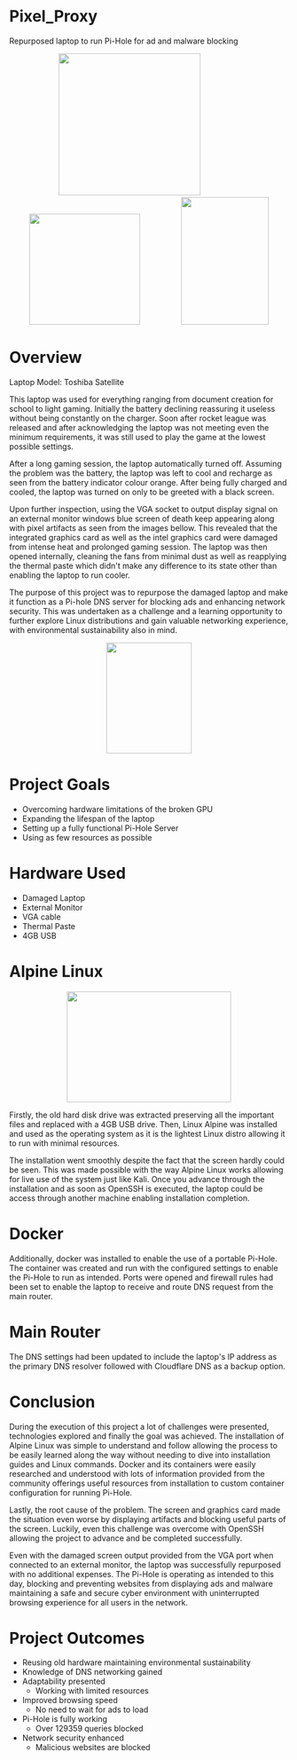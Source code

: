 # Pixel_Proxy
Repurposed laptop to run Pi-Hole for ad and malware blocking

<p align="center">
  <img src="https://github.com/user-attachments/assets/9ceabf4e-5740-44a2-89f2-984499c8f984" width="256" height="256" />
  &nbsp;&nbsp;&nbsp;&nbsp;&nbsp;&nbsp;&nbsp;&nbsp;&nbsp;&nbsp;&nbsp;&nbsp;&nbsp;&nbsp;&nbsp;&nbsp;&nbsp;
  <img src="https://github.com/user-attachments/assets/6af2512a-6d6b-40fc-8ef3-3368728a6703" width="200" height="200" />
  &nbsp;&nbsp;&nbsp;&nbsp;&nbsp;&nbsp;&nbsp;&nbsp;&nbsp;&nbsp;&nbsp;&nbsp;&nbsp;&nbsp;&nbsp;&nbsp;&nbsp;
  <img src="https://github.com/user-attachments/assets/733e6c35-ec6e-4579-8c2f-0b7883d66407" width="158" height="230" />
</p>

# Overview

Laptop Model: Toshiba Satellite

This laptop was used for everything ranging from document creation for school to light gaming. Initially the battery declining reassuring it useless without being constantly on the charger. Soon after rocket league was released and after acknowledging the laptop was not meeting even the minimum requirements, it was still used to play the game at the lowest possible settings.

After a long gaming session, the laptop automatically turned off. Assuming the problem was the battery, the laptop was left to cool and recharge as seen from the battery indicator colour orange. After being fully charged and cooled, the laptop was turned on only to be greeted with a black screen. 

Upon further inspection, using the VGA socket to output display signal on an external monitor windows blue screen of death keep appearing along with pixel artifacts as seen from the images bellow. This revealed that the integrated graphics card as well as the intel graphics card were damaged from intense heat and prolonged gaming session. The laptop was then opened internally, cleaning the fans from minimal dust as well as reapplying the thermal paste which didn't make any difference to its state other than enabling the laptop to run cooler.

The purpose of this project was to repurpose the damaged laptop and make it function as a Pi-hole DNS server for blocking ads and enhancing network security. This was undertaken as a challenge and a learning opportunity to further explore Linux distributions and gain valuable networking experience, with environmental sustainability also in mind.
<p align="center">
  <img src="https://github.com/user-attachments/assets/4f5243a7-dc52-4617-a119-37786b9c4845" width="154" height="200" />
</p>

# Project Goals
 * Overcoming hardware limitations of the broken GPU
 * Expanding the lifespan of the laptop
 * Setting up a fully functional Pi-Hole Server
 * Using as few resources as possible  
# Hardware Used
 * Damaged Laptop
 * External Monitor
 * VGA cable
 * Thermal Paste
 * 4GB USB

# Alpine Linux
<p align="center">
  <img src="https://github.com/user-attachments/assets/6ff70225-98d9-4984-bb9f-d8d0bea95ea4" width="296" height="200" />
</p>
Firstly, the old hard disk drive was extracted preserving all the important files and replaced with a 4GB USB drive. Then, Linux Alpine was installed and used as the operating system as it is the lightest Linux distro allowing it to run with minimal resources. 

The installation went smoothly despite the fact that the screen hardly could be seen. This was made possible with the way Alpine Linux works allowing for live use of the system just like Kali. Once you advance through the installation and as soon as OpenSSH is executed, the laptop could be access through another machine enabling installation completion.

# Docker
Additionally, docker was installed to enable the use of a portable Pi-Hole. The container was created and run with the configured settings to enable the Pi-Hole to run as intended. Ports were opened and firewall rules had been set to enable the laptop to receive and route DNS request from the main router. 

# Main Router
The DNS settings had been updated to include the laptop's IP address as the primary DNS resolver followed with Cloudflare DNS as a backup option.

# Conclusion
During the execution of this project a lot of challenges were presented, technologies explored and finally the goal was achieved. The installation of Alpine Linux was simple to understand and follow allowing the process to be easily learned along the way without needing to dive into installation guides and Linux commands. Docker and its containers were easily researched and understood with lots of information provided from the community offerings useful resources from installation to custom container configuration for running Pi-Hole.

Lastly, the root cause of the problem. The screen and graphics card made the situation even worse by displaying artifacts and blocking useful parts of the screen. Luckily, even this challenge was overcome with OpenSSH allowing the project to advance and be completed successfully.

Even with the damaged screen output provided from the VGA port when connected to an external monitor, the laptop was successfully repurposed with no additional expenses. The Pi-Hole is operating as intended to this day, blocking and preventing websites from displaying ads and malware maintaining a safe and secure cyber environment with uninterrupted browsing experience for all users in the network.
# Project Outcomes
 * Reusing old hardware maintaining environmental sustainability
 * Knowledge of DNS networking gained
 * Adaptability presented
    - Working with limited resources
 * Improved browsing speed
    - No need to wait for ads to load
 * Pi-Hole is fully working
    - Over 129359 queries blocked
 * Network security enhanced
    - Malicious websites are blocked

